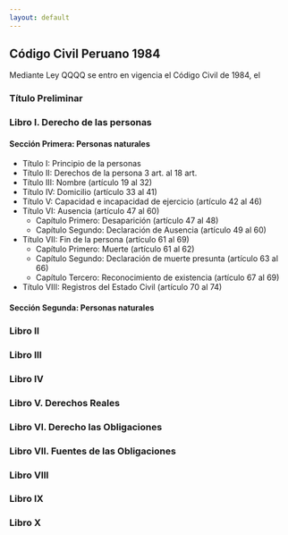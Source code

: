 ```yaml
---
layout: default
---
```

## Código Civil Peruano 1984
Mediante Ley QQQQ se entro en vigencia el Código Civil de 1984, el 

### Título Preliminar 
### Libro I. Derecho de las personas
#### Sección Primera: Personas naturales
- Título I: Principio de la personas 
- Título II: Derechos de la persona 3 art. al 18 art.
- Título III: Nombre (artículo 19 al 32)
- Título IV: Domicilio (artículo 33 al 41)
- Título V: Capacidad e incapacidad de ejercicio (artículo 42 al 46)
- Título VI: Ausencia (artículo 47 al 60)
  - Capítulo Primero: Desaparición (artículo 47 al 48)
  - Capítulo Segundo: Declaración de Ausencia (artículo 49 al 60)
- Título VII: Fin de la persona (artículo 61 al 69) 
  - Capítulo Primero: Muerte (artículo 61 al 62)
  - Capítulo Segundo: Declaración de muerte presunta (artículo 63 al 66)
  - Capítulo Tercero: Reconocimiento de existencia (artículo 67 al 69)
- Título VIII: Registros del Estado Civil (artículo 70 al 74)
#### Sección Segunda: Personas naturales

### Libro II
### Libro III
### Libro IV
### Libro V. Derechos Reales 
### Libro VI. Derecho las Obligaciones
### Libro VII. Fuentes de las Obligaciones
### Libro VIII
### Libro IX
### Libro X
